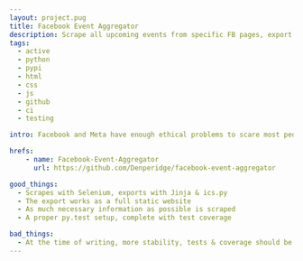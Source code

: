 ```yaml
---
layout: project.pug
title: Facebook Event Aggregator
description: Scrape all upcoming events from specific FB pages, export them to a static website & .ics files, publish it automatically to Git(Hub Pages). 
tags:
  - active
  - python
  - pypi
  - html
  - css
  - js
  - github
  - ci
  - testing

intro: Facebook and Meta have enough ethical problems to scare most people. However, the widespread adoption of their platforms necessitates their existence for being made aware of events. What if you wanted to be kept up to date on every event, and also not be reliant on Facebook? 

hrefs:
    - name: Facebook-Event-Aggregator
      url: https://github.com/Denperidge/facebook-event-aggregator

good_things:
  - Scrapes with Selenium, exports with Jinja & ics.py
  - The export works as a full static website
  - As much necessary information as possible is scraped
  - A proper py.test setup, complete with test coverage

bad_things:
  - At the time of writing, more stability, tests & coverage should be added
---
```

